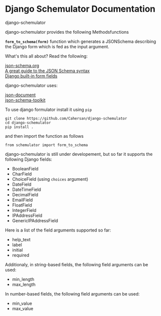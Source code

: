 # Django Schemulator Documentation

django-schemulator

django-schemulator provides the following Methodsfunctions

__`form_to_schema(form)`__ 
function which generates a JSONSchema describing the Django form which is fed as the input argument.

What's this all about? Read the following:

[json-schema.org](http://json-schema.org/)  
[A great guide to the JSON Schema syntax](http://spacetelescope.github.io/understanding-json-schema/index.html)  
[Django built-in form fields](https://docs.djangoproject.com/en/1.7/ref/forms/fields/)  

django-schemulator uses:

[json-document](https://github.com/Cahersan/json-document)  
[json-schema-toolkit](https://github.com/Cahersan/json-schema-toolkit)

To use django formulator install it using `pip`
    
    git clone https://github.com/Cahersan/django-schemulator
    cd django-schemulator
    pip install .

and then import the function as follows

    from schemulator import form_to_schema 

django-schemulator is still under developement, but so far it supports the
following Django fields:

* BooleanField	
* CharField	
* ChoiceField	(using `choices` argument)
* DateField	
* DateTimeField	
* DecimalField	
* EmailField	
* FloatField	
* IntegerField	
* IPAddressField	
* GenericIPAddressField	

Here is a list of the field arguments supported so far:

* help_text
* label
* initial
* required

Additionaly, in string-based fields, the following field arguments can be used:

* min_length
* max_length

In number-based fields, the following field arguments can be used:

* min_value
* max_value

